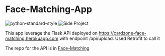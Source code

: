 # Face-Matching-App
![python-standard-style](https://img.shields.io/appveyor/ci/gruntjs/grunt.svg)
![Side Project](https://img.shields.io/badge/Side-Project-yellowgreen.svg)

This app leverage the Flask API deployed on https://cardzone-face-matching.herokuapp.com with endpoint /api/upload. Used Retrofit to call it

The repo for the API is in [Face-Matching](https://github.com/limkhashing/Face-Matching)
